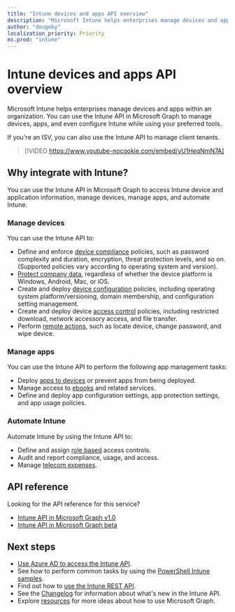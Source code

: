 ```yaml
---
title: "Intune devices and apps API overview"
description: "Microsoft Intune helps enterprises manage devices and apps within an organization. You can use the Intune API in Microsoft Graph to manage devices, apps, and even configure Intune while using your preferred tools. "
author: "dougeby"
localization_priority: Priority
ms.prod: "intune"
---
```


# Intune devices and apps API overview

Microsoft Intune helps enterprises manage devices and apps within an organization. You can use the Intune API in Microsoft Graph to manage devices, apps, and even configure Intune while using your preferred tools. 

If you're an ISV, you can also use the Intune API to manage client tenants.

> [!VIDEO https://www.youtube-nocookie.com/embed/yU1HeqNmN7A]

## Why integrate with Intune?

You can use the Intune API in Microsoft Graph to access Intune device and application information, manage devices, manage apps, and automate Intune.

### Manage devices

You can use the Intune API to:

- Define and enforce [device compliance](/graph/api/resources/intune-deviceconfig-devicecomplianceactionitem?view=graph-rest-1.0) policies, such as password complexity and duration, encryption, threat protection levels, and so on.  (Supported policies vary according to operating system and version).
- [Protect company data](/graph/api/resources/intune-mam-windowsinformationprotectionpolicy?view=graph-rest-1.0), regardless of whether the device platform is Windows, Android, Mac, or iOS.
- Create and deploy [device configuration](/graph/api/resources/intune-deviceconfig-deviceconfiguration?view=graph-rest-1.0) policies, including operating system platform/versioning, domain membership, and configuration setting management.
- Create and deploy device [access control](/graph/api/resources/intune-onboarding-onpremisesconditionalaccesssettings?view=graph-rest-1.0) policies, including restricted download, network accessory access, and file transfer.
- Perform [remote actions](/graph/api/resources/intune-devices-manageddevice?view=graph-rest-1.0), such as locate device, change password, and wipe device.

### Manage apps 

You can use the Intune API to perform the following app management tasks:

- Deploy [apps to devices](/graph/api/resources/intune-apps-mobileapp?view=graph-rest-1.0) or prevent apps from being deployed.
- Manage access to [ebooks](/graph/api/resources/intune-books-ebookinstallsummary?view=graph-rest-1.0) and related services.
- Define and deploy app configuration settings, app protection settings, and app usage policies.

### Automate Intune

Automate Intune by using the Intune API to:

- Define and assign [role based](/graph/api/resources/intune-rbac-conceptual?view=graph-rest-1.0) access controls.
- Audit and report compliance, usage, and access.
- Manage [telecom expenses](/graph/api/resources/intune-tem-conceptual?view=graph-rest-1.0).

## API reference
Looking for the API reference for this service?

- [Intune API in Microsoft Graph v1.0](/graph/api/resources/intune-graph-overview?view=graph-rest-1.0)
- [Intune API in Microsoft Graph beta](/graph/api/resources/intune-graph-overview?view=graph-rest-beta)

## Next steps

- [Use Azure AD to access the Intune API](/intune/intune-graph-apis).
- See how to perform common tasks by using the [PowerShell Intune samples](https://github.com/microsoftgraph/powershell-intune-samples).
- Find out how to [use the Intune REST API](/graph/api/resources/intune-graph-overview?view=graph-rest-1.0).
- See the [Changelog](changelog.md) for information about what's new in the Intune API.
- Explore [resources](https://developer.microsoft.com/graph/gallery/) for more ideas about how to use Microsoft Graph.